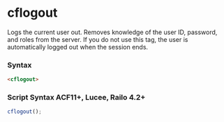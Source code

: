 # cflogout

Logs the current user out. Removes knowledge of the user ID,
 password, and roles from the server. If you do not use this
 tag, the user is automatically logged out when the session
 ends.

### Syntax

```html
<cflogout>
```

### Script Syntax ACF11+, Lucee, Railo 4.2+

```javascript
cflogout();
```
